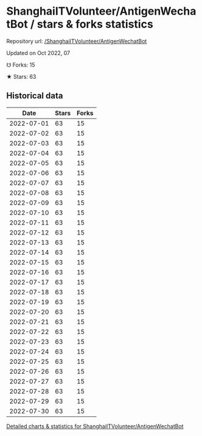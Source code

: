 # ShanghaiITVolunteer/AntigenWechatBot / stars & forks statistics

Repository url: [/ShanghaiITVolunteer/AntigenWechatBot](https://github.com/ShanghaiITVolunteer/AntigenWechatBot)

Updated on Oct 2022, 07

☋ Forks: 15

★ Stars: 63

## Historical data
| Date | Stars | Forks |
|------|-------|-------|
| 2022-07-01 | 63 | 15 | 
| 2022-07-02 | 63 | 15 | 
| 2022-07-03 | 63 | 15 | 
| 2022-07-04 | 63 | 15 | 
| 2022-07-05 | 63 | 15 | 
| 2022-07-06 | 63 | 15 | 
| 2022-07-07 | 63 | 15 | 
| 2022-07-08 | 63 | 15 | 
| 2022-07-09 | 63 | 15 | 
| 2022-07-10 | 63 | 15 | 
| 2022-07-11 | 63 | 15 | 
| 2022-07-12 | 63 | 15 | 
| 2022-07-13 | 63 | 15 | 
| 2022-07-14 | 63 | 15 | 
| 2022-07-15 | 63 | 15 | 
| 2022-07-16 | 63 | 15 | 
| 2022-07-17 | 63 | 15 | 
| 2022-07-18 | 63 | 15 | 
| 2022-07-19 | 63 | 15 | 
| 2022-07-20 | 63 | 15 | 
| 2022-07-21 | 63 | 15 | 
| 2022-07-22 | 63 | 15 | 
| 2022-07-23 | 63 | 15 | 
| 2022-07-24 | 63 | 15 | 
| 2022-07-25 | 63 | 15 | 
| 2022-07-26 | 63 | 15 | 
| 2022-07-27 | 63 | 15 | 
| 2022-07-28 | 63 | 15 | 
| 2022-07-29 | 63 | 15 | 
| 2022-07-30 | 63 | 15 | 


[Detailed charts & statistics for ShanghaiITVolunteer/AntigenWechatBot](https://reviewgithub.com/rep/ShanghaiITVolunteer/AntigenWechatBot)
